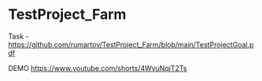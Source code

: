 # TestProject_Farm

Task - https://github.com/rumartov/TestProject_Farm/blob/main/TestProjectGoal.pdf

DEMO https://www.youtube.com/shorts/4WvuNqjT2Ts
